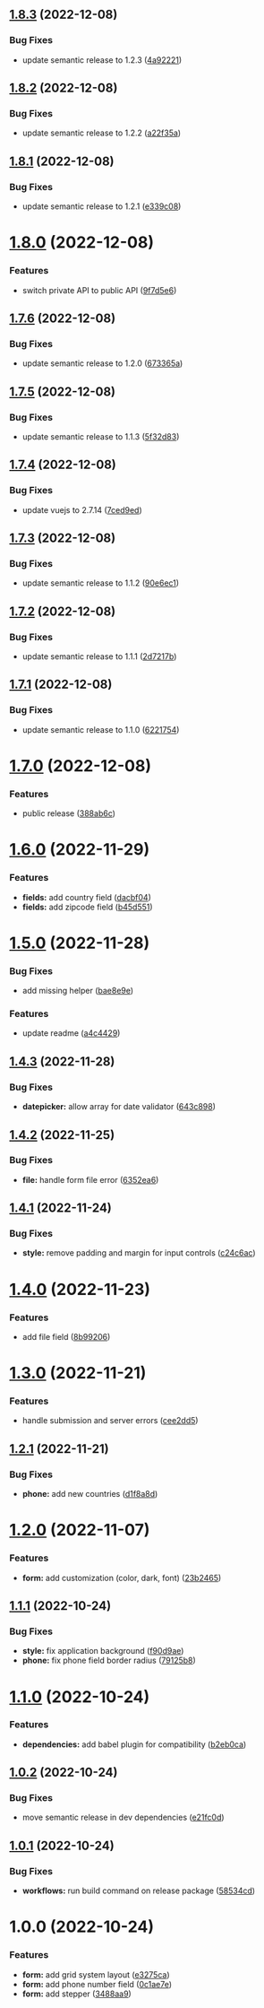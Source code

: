 ## [1.8.3](https://github.com/Gatoreviews/gtr-form-renderer/compare/v1.8.2...v1.8.3) (2022-12-08)


### Bug Fixes

* update semantic release to 1.2.3 ([4a92221](https://github.com/Gatoreviews/gtr-form-renderer/commit/4a922219f6ba040b0cfe55848f16cfd1776e12ef))

## [1.8.2](https://github.com/Gatoreviews/gtr-form-renderer/compare/v1.8.1...v1.8.2) (2022-12-08)


### Bug Fixes

* update semantic release to 1.2.2 ([a22f35a](https://github.com/Gatoreviews/gtr-form-renderer/commit/a22f35a42171b95d7980eb8c941c732bd6d2c55b))

## [1.8.1](https://github.com/Gatoreviews/gtr-form-renderer/compare/v1.8.0...v1.8.1) (2022-12-08)


### Bug Fixes

* update semantic release to 1.2.1 ([e339c08](https://github.com/Gatoreviews/gtr-form-renderer/commit/e339c0826200636284a224f7d6cd08e2f3f6f467))

# [1.8.0](https://github.com/Gatoreviews/gtr-form-renderer/compare/v1.7.6...v1.8.0) (2022-12-08)


### Features

* switch private API to public API ([9f7d5e6](https://github.com/Gatoreviews/gtr-form-renderer/commit/9f7d5e6269deadb789a1a340a0f9e4755a2989b3))

## [1.7.6](https://github.com/Gatoreviews/gtr-form-renderer/compare/v1.7.5...v1.7.6) (2022-12-08)


### Bug Fixes

* update semantic release to 1.2.0 ([673365a](https://github.com/Gatoreviews/gtr-form-renderer/commit/673365ae4b2b7dd8eaabd2f02666abe6ca75224e))

## [1.7.5](https://github.com/Gatoreviews/gtr-form-renderer/compare/v1.7.4...v1.7.5) (2022-12-08)


### Bug Fixes

* update semantic release to 1.1.3 ([5f32d83](https://github.com/Gatoreviews/gtr-form-renderer/commit/5f32d835c756dfbcc0809e18e5c07edc661f5f0e))

## [1.7.4](https://github.com/Gatoreviews/gtr-form-renderer/compare/v1.7.3...v1.7.4) (2022-12-08)


### Bug Fixes

* update vuejs to 2.7.14 ([7ced9ed](https://github.com/Gatoreviews/gtr-form-renderer/commit/7ced9ede107468d36c8b7b1c4d7f605da883b41b))

## [1.7.3](https://github.com/Gatoreviews/gtr-form-renderer/compare/v1.7.2...v1.7.3) (2022-12-08)


### Bug Fixes

* update semantic release to 1.1.2 ([90e6ec1](https://github.com/Gatoreviews/gtr-form-renderer/commit/90e6ec12816793a895d980495857d84dece6c1b1))

## [1.7.2](https://github.com/Gatoreviews/gtr-form-renderer/compare/v1.7.1...v1.7.2) (2022-12-08)


### Bug Fixes

* update semantic release to 1.1.1 ([2d7217b](https://github.com/Gatoreviews/gtr-form-renderer/commit/2d7217b1806178e38ba82a86b78acec23bda6cd9))

## [1.7.1](https://github.com/Gatoreviews/gtr-form-renderer/compare/v1.7.0...v1.7.1) (2022-12-08)


### Bug Fixes

* update semantic release to 1.1.0 ([6221754](https://github.com/Gatoreviews/gtr-form-renderer/commit/62217547a88982d42365ee7ad779f62362fc1e41))

# [1.7.0](https://github.com/Gatoreviews/gtr-form-renderer/compare/v1.6.0...v1.7.0) (2022-12-08)


### Features

* public release ([388ab6c](https://github.com/Gatoreviews/gtr-form-renderer/commit/388ab6cb0437034e9bf95b33284db1931d3cd3f6))

# [1.6.0](https://github.com/Gatoreviews/gtr-form-renderer/compare/v1.5.0...v1.6.0) (2022-11-29)


### Features

* **fields:** add country field ([dacbf04](https://github.com/Gatoreviews/gtr-form-renderer/commit/dacbf046a8c27f7864ee47dd4075d5e9e4d23c3c))
* **fields:** add zipcode field ([b45d551](https://github.com/Gatoreviews/gtr-form-renderer/commit/b45d55129486800a3e7d211f3c5e3bb8d42de9b9))

# [1.5.0](https://github.com/Gatoreviews/gtr-form-renderer/compare/v1.4.3...v1.5.0) (2022-11-28)


### Bug Fixes

* add missing helper ([bae8e9e](https://github.com/Gatoreviews/gtr-form-renderer/commit/bae8e9e2132ce0f41efc87042e4c433e83f6aca7))


### Features

* update readme ([a4c4429](https://github.com/Gatoreviews/gtr-form-renderer/commit/a4c4429906d0bde0d9ecabfdd2e110afe91af48e))

## [1.4.3](https://github.com/Gatoreviews/gtr-form-renderer/compare/v1.4.2...v1.4.3) (2022-11-28)


### Bug Fixes

* **datepicker:** allow array for date validator ([643c898](https://github.com/Gatoreviews/gtr-form-renderer/commit/643c898757cdadf23991df49a06346e7a28788f0))

## [1.4.2](https://github.com/Gatoreviews/gtr-form-renderer/compare/v1.4.1...v1.4.2) (2022-11-25)


### Bug Fixes

* **file:** handle form file error ([6352ea6](https://github.com/Gatoreviews/gtr-form-renderer/commit/6352ea67866287b4adc14dc223ed3a8d9c5fe459))

## [1.4.1](https://github.com/Gatoreviews/gtr-form-renderer/compare/v1.4.0...v1.4.1) (2022-11-24)


### Bug Fixes

* **style:** remove padding and margin for input controls ([c24c6ac](https://github.com/Gatoreviews/gtr-form-renderer/commit/c24c6ac9c5c8cbde9793c66da08d31a33c30581e))

# [1.4.0](https://github.com/Gatoreviews/gtr-form-renderer/compare/v1.3.0...v1.4.0) (2022-11-23)


### Features

* add file field ([8b99206](https://github.com/Gatoreviews/gtr-form-renderer/commit/8b99206dc73ccb3094a46dccf3f8b7ba69986f0f))

# [1.3.0](https://github.com/Gatoreviews/gtr-form-renderer/compare/v1.2.1...v1.3.0) (2022-11-21)


### Features

* handle submission and server errors ([cee2dd5](https://github.com/Gatoreviews/gtr-form-renderer/commit/cee2dd5c30c816989a82df0963c69f1b78750947))

## [1.2.1](https://github.com/Gatoreviews/gtr-form-renderer/compare/v1.2.0...v1.2.1) (2022-11-21)


### Bug Fixes

* **phone:** add new countries ([d1f8a8d](https://github.com/Gatoreviews/gtr-form-renderer/commit/d1f8a8de16dd5a7ab9b88227235eda26b6de51bf))

# [1.2.0](https://github.com/Gatoreviews/gtr-form-renderer/compare/v1.1.1...v1.2.0) (2022-11-07)


### Features

* **form:** add customization (color, dark, font) ([23b2465](https://github.com/Gatoreviews/gtr-form-renderer/commit/23b2465e61916f686420ca91bf3be89c7fb8d249))

## [1.1.1](https://github.com/Gatoreviews/gtr-form-renderer/compare/v1.1.0...v1.1.1) (2022-10-24)


### Bug Fixes

* **style:** fix application background ([f90d9ae](https://github.com/Gatoreviews/gtr-form-renderer/commit/f90d9aea265aec372107f91dee7d10dd67d4f1b5))
* **phone:** fix phone field border radius ([79125b8](https://github.com/Gatoreviews/gtr-form-renderer/commit/79125b8cfee388502dae9829777da087ce2f3014))

# [1.1.0](https://github.com/Gatoreviews/gtr-form-renderer/compare/v1.0.2...v1.1.0) (2022-10-24)


### Features

* **dependencies:** add babel plugin for compatibility ([b2eb0ca](https://github.com/Gatoreviews/gtr-form-renderer/commit/b2eb0ca98fe43b87753cadc4b8c6ed30a352cf87))

## [1.0.2](https://github.com/Gatoreviews/gtr-form-renderer/compare/v1.0.1...v1.0.2) (2022-10-24)


### Bug Fixes

* move semantic release in dev dependencies ([e21fc0d](https://github.com/Gatoreviews/gtr-form-renderer/commit/e21fc0d734cacb246e4119de50298ee07324164d))

## [1.0.1](https://github.com/Gatoreviews/gtr-form-renderer/compare/v1.0.0...v1.0.1) (2022-10-24)


### Bug Fixes

* **workflows:** run build command on release package ([58534cd](https://github.com/Gatoreviews/gtr-form-renderer/commit/58534cdaad8ccc49ebe18e72419ccc6981a456a4))

# 1.0.0 (2022-10-24)


### Features

* **form:** add grid system layout ([e3275ca](https://github.com/Gatoreviews/gtr-form-renderer/commit/e3275ca721e4e82c4a1abd61febfa14d7ee5cfec))
* **form:** add phone number field ([0c1ae7e](https://github.com/Gatoreviews/gtr-form-renderer/commit/0c1ae7e756d42ab51495b58e344ee605f2be8cb8))
* **form:** add stepper ([3488aa9](https://github.com/Gatoreviews/gtr-form-renderer/commit/3488aa997927eca6e3041c2c6285b065b0724893))
